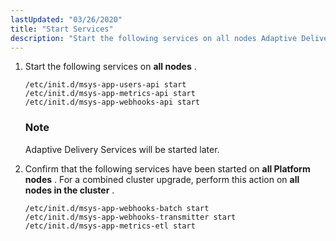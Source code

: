 ```yaml
---
lastUpdated: "03/26/2020"
title: "Start Services"
description: "Start the following services on all nodes Adaptive Delivery Services will be started later Confirm that the following services have been started on all Platform nodes For a combined cluster upgrade perform this action on all nodes in the cluster..."
---
```


1.  Start the following services on **all nodes** .

    ```
    /etc/init.d/msys-app-users-api start
    /etc/init.d/msys-app-metrics-api start
    /etc/init.d/msys-app-webhooks-api start
    ```

    ### Note

    Adaptive Delivery Services will be started later.

2.  Confirm that the following services have been started on **all Platform nodes** . For a combined cluster upgrade, perform this action on **all nodes in the cluster** .

    ```
    /etc/init.d/msys-app-webhooks-batch start
    /etc/init.d/msys-app-webhooks-transmitter start
    /etc/init.d/msys-app-metrics-etl start
    ```
